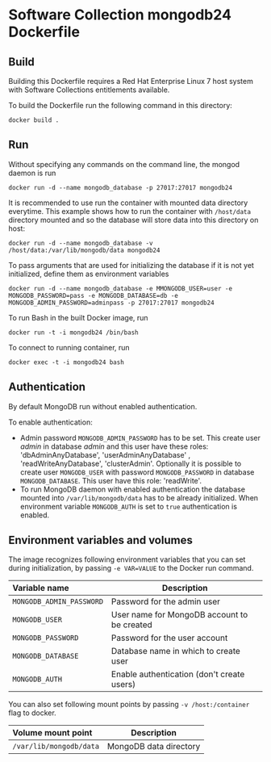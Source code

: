 Software Collection mongodb24 Dockerfile
========================================


Build
-----

Building this Dockerfile requires a Red Hat Enterprise Linux 7 host
system with Software Collections entitlements available.

To build the Dockerfile run the following command in this directory:

```
docker build .
```


Run
---

Without specifying any commands on the command line, the mongod daemon is run

```
docker run -d --name mongodb_database -p 27017:27017 mongodb24
```

It is recommended to use run the container with mounted data directory everytime.
This example shows how to run the container with `/host/data` directory mounted
and so the database will store data into this directory on host:

```
docker run -d --name mongodb_database -v /host/data:/var/lib/mongodb/data mongodb24
```

To pass arguments that are used for initializing the database if it is not yet initialized, define them as environment variables

```
docker run -d --name mongodb_database -e MMONGODB_USER=user -e MONGODB_PASSWORD=pass -e MONGODB_DATABASE=db -e MONGODB_ADMIN_PASSWORD=adminpass -p 27017:27017 mongodb24
```

To run Bash in the built Docker image, run

```
docker run -t -i mongodb24 /bin/bash
```

To connect to running container, run

```
docker exec -t -i mongodb24 bash
```

Authentication
--------------

By default MongoDB run without enabled authentication.

To enable authentication:
* Admin password `MONGODB_ADMIN_PASSWORD` has to be set. This create user *admin* in database *admin* and this user have these roles: 'dbAdminAnyDatabase', 'userAdminAnyDatabase' , 'readWriteAnyDatabase', 'clusterAdmin'. Optionally it is possible to create user `MONGODB_USER` with password `MONGODB_PASSWORD` in database `MONGODB_DATABASE`. This user have this role: 'readWrite'.
* To run MongoDB daemon with enabled authentication the database mounted into `/var/lib/mongodb/data` has to be already initialized. When environment variable `MONGODB_AUTH` is set to `true` authentication is enabled.

Environment variables and volumes
---------------------------------

The image recognizes following environment variables that you can set during
initialization, by passing `-e VAR=VALUE` to the Docker run command.

|    Variable name          |    Description                              |
| :------------------------ | ------------------------------------------- |
|  `MONGODB_ADMIN_PASSWORD` | Password for the admin user                 |
|  `MONGODB_USER`           | User name for MongoDB account to be created |
|  `MONGODB_PASSWORD`       | Password for the user account               |
|  `MONGODB_DATABASE`       | Database name in which to create user       |
|  `MONGODB_AUTH`           | Enable authentication (don't create users)  |


You can also set following mount points by passing `-v /host:/container` flag to docker.

|  Volume mount point      | Description            |
| :----------------------- | ---------------------- |
|  `/var/lib/mongodb/data` | MongoDB data directory |

